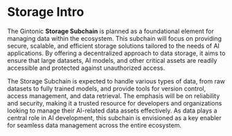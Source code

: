 # Storage Intro

The Gintonic **Storage Subchain** is planned as a foundational element for managing data within the ecosystem. This subchain will focus on providing secure, scalable, and efficient storage solutions tailored to the needs of AI applications. By offering a decentralized approach to data storage, it aims to ensure that large datasets, AI models, and other critical assets are readily accessible and protected against unauthorized access.

The Storage Subchain is expected to handle various types of data, from raw datasets to fully trained models, and provide tools for version control, access management, and data retrieval. The emphasis will be on reliability and security, making it a trusted resource for developers and organizations looking to manage their AI-related data assets effectively. As data plays a central role in AI development, this subchain is envisioned as a key enabler for seamless data management across the entire ecosystem.
